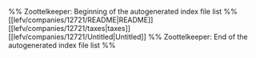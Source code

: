 %% Zoottelkeeper: Beginning of the autogenerated index file list  %%
 [[lefv/companies/12721/README|README]]
 [[lefv/companies/12721/taxes|taxes]]
 [[lefv/companies/12721/Untitled|Untitled]]
%% Zoottelkeeper: End of the autogenerated index file list  %%
